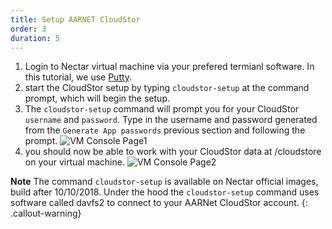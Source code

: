 ```yaml
---
title: Setup AARNET CloudStor
order: 3
duration: 5
---
```


1. Login to Nectar virtual machine via your prefered termianl software. In this tutorial, we use [Putty](https://putty.org). 
2. start the CloudStor setup by typing `cloudstor-setup` at the command prompt, which will begin the setup. 
3. The `cloudstor-setup` command will prompt you for your CloudStor `username` and `password`. Type in the username and password generated from the `Generate App passwords` previous section and following the prompt.
![VM Console Page1]({{site.baseurl}}/assets/images/cloudstor/cloudstor-console-password1.png)
4. you should now be able to work with your CloudStor data at /cloudstore on your virtual machine.
![VM Console Page2]({{site.baseurl}}/assets/images/cloudstor/cloudstor-console-password2.png)


**Note**
The command `cloudstor-setup` is available on Nectar official images, build after 10/10/2018.
Under the hood the `cloudstor-setup` command uses software called davfs2 to connect to your AARNet CloudStor account.
{: .callout-warning}